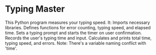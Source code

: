# Typing Master
 This Python program measures your typing speed. It:  Imports necessary libraries.  Defines functions for error counting, typing speed, and elapsed time.  Sets a typing prompt and starts the timer on user confirmation.  Records the user's typing time and input.  Calculates and prints total time, typing speed, and errors.  Note: There's a variable naming conflict with 'time'.
